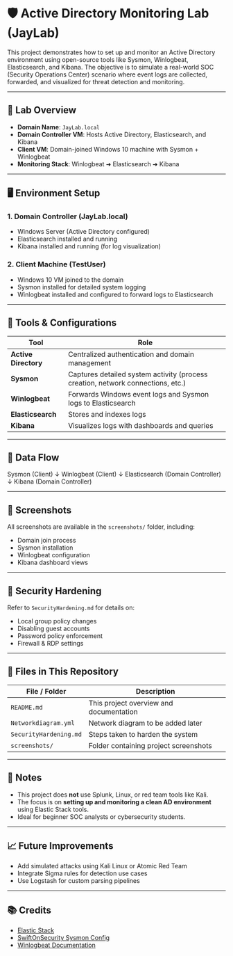 # 🛡️ Active Directory Monitoring Lab (JayLab)

This project demonstrates how to set up and monitor an Active Directory environment using open-source tools like Sysmon, Winlogbeat, Elasticsearch, and Kibana. The objective is to simulate a real-world SOC (Security Operations Center) scenario where event logs are collected, forwarded, and visualized for threat detection and monitoring.

---

## 📁 Lab Overview

- **Domain Name**: `JayLab.local`
- **Domain Controller VM**: Hosts Active Directory, Elasticsearch, and Kibana
- **Client VM**: Domain-joined Windows 10 machine with Sysmon + Winlogbeat
- **Monitoring Stack**: Winlogbeat ➜ Elasticsearch ➜ Kibana

---

## 🖥️ Environment Setup

### 1. Domain Controller (JayLab.local)
- Windows Server (Active Directory configured)
- Elasticsearch installed and running
- Kibana installed and running (for log visualization)

### 2. Client Machine (TestUser)
- Windows 10 VM joined to the domain
- Sysmon installed for detailed system logging
- Winlogbeat installed and configured to forward logs to Elasticsearch

---

## 🔧 Tools & Configurations

| Tool         | Role                                            |
|--------------|--------------------------------------------------|
| **Active Directory** | Centralized authentication and domain management |
| **Sysmon**     | Captures detailed system activity (process creation, network connections, etc.) |
| **Winlogbeat** | Forwards Windows event logs and Sysmon logs to Elasticsearch |
| **Elasticsearch** | Stores and indexes logs |
| **Kibana**     | Visualizes logs with dashboards and queries |

---

## 🔗 Data Flow

Sysmon (Client)
↓
Winlogbeat (Client)
↓
Elasticsearch (Domain Controller)
↓
Kibana (Domain Controller)


---

## 📸 Screenshots

All screenshots are available in the `screenshots/` folder, including:
- Domain join process
- Sysmon installation
- Winlogbeat configuration
- Kibana dashboard views

---

## 🔐 Security Hardening

Refer to `SecurityHardening.md` for details on:
- Local group policy changes
- Disabling guest accounts
- Password policy enforcement
- Firewall & RDP settings

---

## 📁 Files in This Repository

| File / Folder            | Description                                      |
|--------------------------|--------------------------------------------------|
| `README.md`              | This project overview and documentation         |
| `Networkdiagram.yml`     | Network diagram to be added later                |
| `SecurityHardening.md`   | Steps taken to harden the system                 |
| `screenshots/`           | Folder containing project screenshots            |

---

## 📌 Notes

- This project does **not** use Splunk, Linux, or red team tools like Kali.
- The focus is on **setting up and monitoring a clean AD environment** using Elastic Stack tools.
- Ideal for beginner SOC analysts or cybersecurity students.

---

## 📈 Future Improvements 

- Add simulated attacks using Kali Linux or Atomic Red Team
- Integrate Sigma rules for detection use cases
- Use Logstash for custom parsing pipelines


---

## 📚 Credits

- [Elastic Stack](https://www.elastic.co/)
- [SwiftOnSecurity Sysmon Config](https://github.com/SwiftOnSecurity/sysmon-config)
- [Winlogbeat Documentation](https://www.elastic.co/guide/en/beats/winlogbeat/current/index.html)
